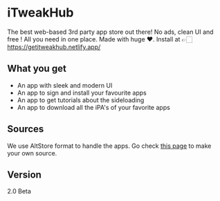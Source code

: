 # iTweakHub
The best web-based 3rd party app store out there! No ads, clean UI and free ! All you need in one place. Made with huge ❤.
Install at 👉🏻 https://getitweakhub.netlify.app/

## What you get
- An app with sleek and modern UI
- An app to sign and install your favourite apps
- An app to get tutorials about the sideloading
- An app to download all the iPA's of your favorite apps

## Sources
We use AltStore format to handle the apps.
Go check [this page](https://ibadevs-organization.gitbook.io/untitled/sources/make-your-source) to make your own source.

## Version
2.0 Beta